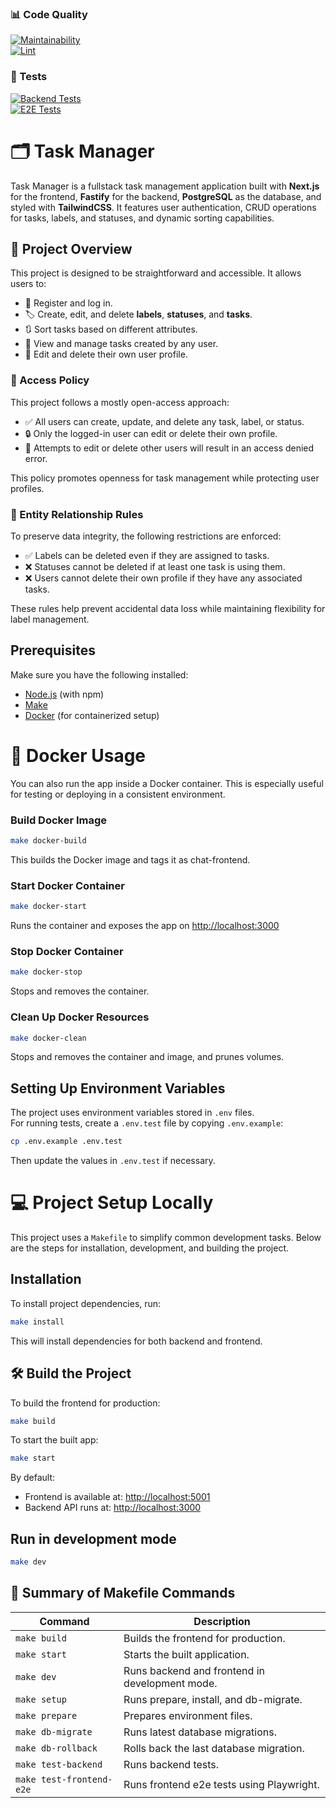 ### 📊 Code Quality

[![Maintainability](https://api.codeclimate.com/v1/badges/dd3b0c8de30f780cffa1/maintainability)](https://codeclimate.com/github/Zyabridos/taskManager/maintainability)  
[![Lint](https://github.com/Zyabridos/taskManager/actions/workflows/my-lint.yml/badge.svg)](https://github.com/Zyabridos/taskManager/actions/workflows/my-lint.yml)

### 🧪 Tests

[![Backend Tests](https://github.com/Zyabridos/taskManager/actions/workflows/backend-tests.yml/badge.svg)](https://github.com/Zyabridos/taskManager/actions/workflows/backend-tests.yml)  
[![E2E Tests](https://github.com/Zyabridos/taskManager/actions/workflows/playwright-e2e-tests.yml/badge.svg)](https://github.com/Zyabridos/taskManager/actions/workflows/playwright-e2e-tests.yml)


# 🗂️ Task Manager
Task Manager is a fullstack task management application built with **Next.js** for the frontend, **Fastify** for the backend, **PostgreSQL** as the database, and styled with **TailwindCSS**. It features user authentication, CRUD operations for tasks, labels, and statuses, and dynamic sorting capabilities.

## 📌 Project Overview

This project is designed to be straightforward and accessible. It allows users to:

- 🧾 Register and log in.
- 🏷️ Create, edit, and delete **labels**, **statuses**, and **tasks**.
- 🔃 Sort tasks based on different attributes.
- 👀 View and manage tasks created by any user.
- 👤 Edit and delete their own user profile.

### 🔐 Access Policy

This project follows a mostly open-access approach:

- ✅ All users can create, update, and delete any task, label, or status.
- 🔒 Only the logged-in user can edit or delete their own profile.
- 🚫 Attempts to edit or delete other users will result in an access denied error.

This policy promotes openness for task management while protecting user profiles.

### 🔄 Entity Relationship Rules

To preserve data integrity, the following restrictions are enforced:

- ✅ Labels can be deleted even if they are assigned to tasks.
- ❌ Statuses cannot be deleted if at least one task is using them.
- ❌ Users cannot delete their own profile if they have any associated tasks.

These rules help prevent accidental data loss while maintaining flexibility for label management.

## Prerequisites

Make sure you have the following installed:

- [Node.js](https://nodejs.org/) (with npm)
- [Make](https://www.gnu.org/software/make/)
- [Docker](https://www.docker.com/) (for containerized setup)

# 🐳 Docker Usage
You can also run the app inside a Docker container. This is especially useful for testing or deploying in a consistent environment.

### Build Docker Image
```bash
make docker-build
```
This builds the Docker image and tags it as chat-frontend.

### Start Docker Container
```bash
make docker-start
```
Runs the container and exposes the app on [http://localhost:3000](http://localhost:3000)

### Stop Docker Container
```bash
make docker-stop
```
Stops and removes the container.

### Clean Up Docker Resources
```bash
make docker-clean
```
Stops and removes the container and image, and prunes volumes.

## Setting Up Environment Variables

The project uses environment variables stored in `.env` files.  
For running tests, create a `.env.test` file by copying `.env.example`:

```bash
cp .env.example .env.test
```

Then update the values in `.env.test` if necessary.

# 💻 Project Setup Locally

This project uses a `Makefile` to simplify common development tasks. Below are the steps for installation, development, and building the project.

## Installation

To install project dependencies, run:

```bash
make install
```

This will install dependencies for both backend and frontend.

## 🛠️ Build the Project

To build the frontend for production:

```bash
make build
```

To start the built app:

```bash
make start
```

By default:

- Frontend is available at: [http://localhost:5001](http://localhost:5001)
- Backend API runs at: [http://localhost:3000](http://localhost:3000)

## Run in development mode

```bash
make dev
```

## 📘 Summary of Makefile Commands

| Command                  | Description                                    |
| ------------------------ | ---------------------------------------------- |
| `make build`             | Builds the frontend for production.            |
| `make start`             | Starts the built application.                  |
| `make dev`               | Runs backend and frontend in development mode. |
| `make setup`             | Runs prepare, install, and db-migrate.         |
| `make prepare`           | Prepares environment files.                    |
| `make db-migrate`        | Runs latest database migrations.               |
| `make db-rollback`       | Rolls back the last database migration.        |
| `make test-backend`      | Runs backend tests.                            |
| `make test-frontend-e2e` | Runs frontend e2e tests using Playwright.      |
